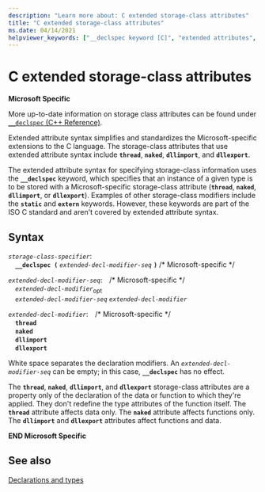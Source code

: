 ```yaml
---
description: "Learn more about: C extended storage-class attributes"
title: "C extended storage-class attributes"
ms.date: 04/14/2021
helpviewer_keywords: ["__declspec keyword [C]", "extended attributes", "extended storage-class attributes", "storage class specifiers, C storage classes"]
---
```

# C extended storage-class attributes

**Microsoft Specific**

More up-to-date information on storage class attributes can be found under [`__declspec` (C++ Reference)](../cpp/declspec.md).

Extended attribute syntax simplifies and standardizes the Microsoft-specific extensions to the C language. The storage-class attributes that use extended attribute syntax include **`thread`**, **`naked`**, **`dllimport`**, and **`dllexport`**.

The extended attribute syntax for specifying storage-class information uses the **`__declspec`** keyword, which specifies that an instance of a given type is to be stored with a Microsoft-specific storage-class attribute (**`thread`**, **`naked`**, **`dllimport`**, or **`dllexport`**). Examples of other storage-class modifiers include the **`static`** and **`extern`** keywords. However, these keywords are part of the ISO C standard and aren't covered by extended attribute syntax.

## Syntax

*`storage-class-specifier`*:\
&emsp;**`__declspec (`** *`extended-decl-modifier-seq`* **`)`** /\* Microsoft-specific \*/

*`extended-decl-modifier-seq`*:&emsp;/\* Microsoft-specific \*/\
&emsp;*`extended-decl-modifier`*<sub>opt</sub>\
&emsp;*`extended-decl-modifier-seq`* *`extended-decl-modifier`*

*`extended-decl-modifier`*:&emsp;/\* Microsoft-specific \*/\
&emsp;**`thread`**\
&emsp;**`naked`**\
&emsp;**`dllimport`**\
&emsp;**`dllexport`**

White space separates the declaration modifiers. An *`extended-decl-modifier-seq`* can be empty; in this case, **`__declspec`** has no effect.

The **`thread`**, **`naked`**, **`dllimport`**, and **`dllexport`** storage-class attributes are a property only of the declaration of the data or function to which they're applied. They don't redefine the type attributes of the function itself. The **`thread`** attribute affects data only. The **`naked`** attribute affects functions only. The **`dllimport`** and **`dllexport`** attributes affect functions and data.

**END Microsoft Specific**

## See also

[Declarations and types](../c-language/declarations-and-types.md)
